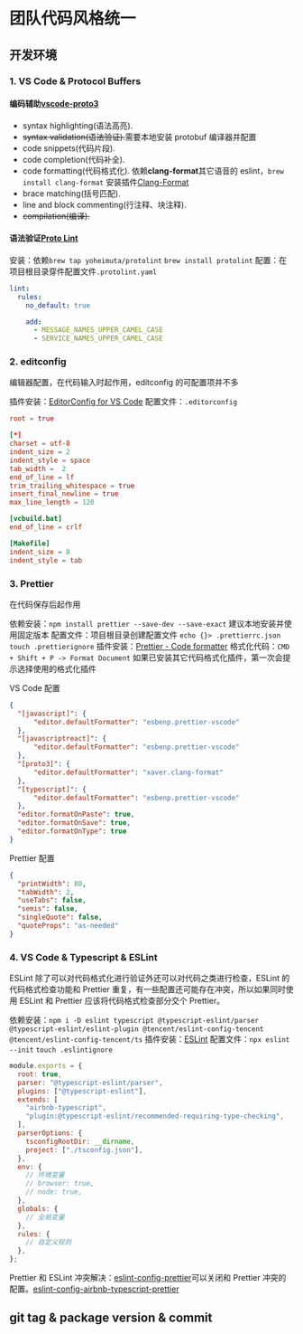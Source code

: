 # 团队代码风格统一

## 开发环境

### 1. VS Code & Protocol Buffers

#### 编码辅助[vscode-proto3](https://marketplace.visualstudio.com/items?itemName=zxh404.vscode-proto3)

- syntax highlighting(语法高亮).
- ~~syntax validation(语法验证).~~需要本地安装 protobuf 编译器并配置
- code snippets(代码片段).
- code completion(代码补全).
- code formatting(代码格式化). 依赖**clang-format**其它语音的 eslint，`brew install clang-format` 安装插件[Clang-Format](https://marketplace.visualstudio.com/items?itemName=xaver.clang-format)
- brace matching(括号匹配).
- line and block commenting(行注释、块注释).
- ~~compilation(编译).~~

#### 语法验证[Proto Lint](https://marketplace.visualstudio.com/items?itemName=Plex.vscode-protolint)

安装：依赖`brew tap yoheimuta/protolint` `brew install protolint`
配置：在项目根目录穿件配置文件`.protolint.yaml`

```yaml
lint:
  rules:
    no_default: true

    add:
      - MESSAGE_NAMES_UPPER_CAMEL_CASE
      - SERVICE_NAMES_UPPER_CAMEL_CASE
```

### 2. editconfig

编辑器配置，在代码输入时起作用，editconfig 的可配置项并不多

插件安装：[EditorConfig for VS Code](https://marketplace.visualstudio.com/items?itemName=EditorConfig.EditorConfig)
配置文件：`.editorconfig`

```conf
root = true

[*]
charset = utf-8
indent_size = 2
indent_style = space
tab_width =  2
end_of_line = lf
trim_trailing_whitespace = true
insert_final_newline = true
max_line_length = 120

[vcbuild.bat]
end_of_line = crlf

[Makefile]
indent_size = 8
indent_style = tab

```

### 3. Prettier

在代码保存后起作用

依赖安装：`npm install prettier --save-dev --save-exact` 建议本地安装并使用固定版本
配置文件：项目根目录创建配置文件 `echo {}> .prettierrc.json` `touch .prettierignore`
插件安装：[Prettier - Code formatter](https://marketplace.visualstudio.com/items?itemName=esbenp.prettier-vscode)
格式化代码：`CMD + Shift + P -> Format Document` 如果已安装其它代码格式化插件，第一次会提示选择使用的格式化插件

VS Code 配置

```JSON
{
  "[javascript]": {
      "editor.defaultFormatter": "esbenp.prettier-vscode"
  },
  "[javascriptreact]": {
      "editor.defaultFormatter": "esbenp.prettier-vscode"
  },
  "[proto3]": {
      "editor.defaultFormatter": "xaver.clang-format"
  },
  "[typescript]": {
      "editor.defaultFormatter": "esbenp.prettier-vscode"
  },
  "editor.formatOnPaste": true,
  "editor.formatOnSave": true,
  "editor.formatOnType": true
}
```

Prettier 配置

```JSON
{
  "printWidth": 80,
  "tabWidth": 2,
  "useTabs": false,
  "semis": false,
  "singleQuote": false,
  "quoteProps": "as-needed"
}
```

### 4. VS Code & Typescript & ESLint

ESLint 除了可以对代码格式化进行验证外还可以对代码之类进行检查，ESLint 的代码格式检查功能和 Prettier 重复，有一些配置还可能存在冲突，所以如果同时使用 ESLint 和 Prettier 应该将代码格式检查部分交个 Prettier。

依赖安装：`npm i -D eslint typescript @typescript-eslint/parser @typescript-eslint/eslint-plugin @tencent/eslint-config-tencent @tencent/eslint-config-tencent/ts`
插件安装：[ESLint](https://marketplace.visualstudio.com/items?itemName=dbaeumer.vscode-eslint)
配置文件：`npx eslint --init` `touch .eslintignore`

```js
module.exports = {
  root: true,
  parser: "@typescript-eslint/parser",
  plugins: ["@typescript-eslint"],
  extends: [
    "airbnb-typescript",
    "plugin:@typescript-eslint/recommended-requiring-type-checking",
  ],
  parserOptions: {
    tsconfigRootDir: __dirname,
    project: ["./tsconfig.json"],
  },
  env: {
    // 环境变量
    // browser: true,
    // node: true,
  },
  globals: {
    // 全局变量
  },
  rules: {
    // 自定义规则
  },
};
```

Prettier 和 ESLint 冲突解决：[eslint-config-prettier](https://github.com/prettier/eslint-config-prettier)可以关闭和 Prettier 冲突的配置。[eslint-config-airbnb-typescript-prettier](https://www.npmjs.com/package/eslint-config-airbnb-typescript-prettier)

## git tag & package version & commit
